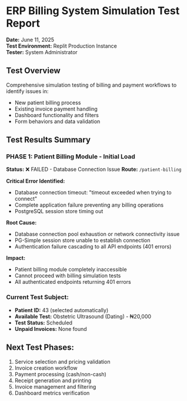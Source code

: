 # ERP Billing System Simulation Test Report
**Date:** June 11, 2025  
**Test Environment:** Replit Production Instance  
**Tester:** System Administrator  

## Test Overview
Comprehensive simulation testing of billing and payment workflows to identify issues in:
- New patient billing process
- Existing invoice payment handling  
- Dashboard functionality and filters
- Form behaviors and data validation

## Test Results Summary

### PHASE 1: Patient Billing Module - Initial Load
**Status:** ❌ FAILED - Database Connection Issue
**Route:** `/patient-billing`

**Critical Error Identified:**
- Database connection timeout: "timeout exceeded when trying to connect"
- Complete application failure preventing any billing operations
- PostgreSQL session store timing out

**Root Cause:**
- Database connection pool exhaustion or network connectivity issue
- PG-Simple session store unable to establish connection
- Authentication failure cascading to all API endpoints (401 errors)

**Impact:**
- Patient billing module completely inaccessible
- Cannot proceed with billing simulation tests
- All authenticated endpoints returning 401 errors

### Current Test Subject:
- **Patient ID:** 43 (selected automatically)
- **Available Test:** Obstetric Ultrasound (Dating) - ₦20,000
- **Test Status:** Scheduled
- **Unpaid Invoices:** None found

## Next Test Phases:
1. Service selection and pricing validation
2. Invoice creation workflow
3. Payment processing (cash/non-cash)
4. Receipt generation and printing
5. Invoice management and filtering
6. Dashboard metrics verification
